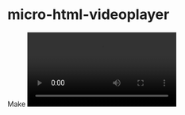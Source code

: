 # micro-html-videoplayer
 Make <video> tags play all <source>s, to enable easy local-hosted playlist
